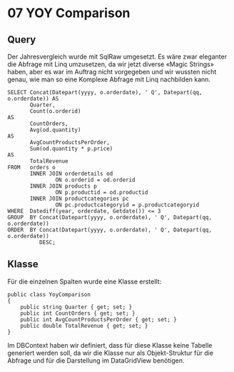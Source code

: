 # 07 YOY Comparison
##	Query
Der Jahresvergleich wurde mit SqlRaw umgesetzt. Es wäre zwar eleganter die Abfrage mit Linq umzusetzen, da wir jetzt diverse «Magic Strings» haben, aber es war im Auftrag nicht vorgegeben und wir wussten nicht genau, wie man so eine Komplexe Abfrage mit Linq nachbilden kann.

```
SELECT Concat(Datepart(yyyy, o.orderdate), ' Q', Datepart(qq, o.orderdate)) AS
       Quarter,
       Count(o.orderid)                                                     AS
       CountOrders,
       Avg(od.quantity)                                                     AS
       AvgCountProductsPerOrder,
       Sum(od.quantity * p.price)                                           AS
       TotalRevenue
FROM   orders o
       INNER JOIN orderdetails od
               ON o.orderid = od.orderid
       INNER JOIN products p
               ON p.productid = od.productid
       INNER JOIN productcategories pc
               ON pc.productcategoryid = p.productcategoryid
WHERE  Datediff(year, orderdate, Getdate()) <= 3
GROUP  BY Concat(Datepart(yyyy, o.orderdate), ' Q', Datepart(qq, o.orderdate))
ORDER  BY Concat(Datepart(yyyy, o.orderdate), ' Q', Datepart(qq, o.orderdate))
          DESC; 

```
##	Klasse
Für die einzelnen Spalten wurde eine Klasse erstellt:
```
public class YoyComparison
{
    public string Quarter { get; set; }
    public int CountOrders { get; set; }
    public int AvgCountProductsPerOrder { get; set; }
    public double TotalRevenue { get; set; }
}
```
Im DBContext haben wir definiert, dass für diese Klasse keine Tabelle generiert werden soll, da wir die Klasse nur als Objekt-Struktur für die Abfrage und für die Darstellung im DataGridView benötigen.
